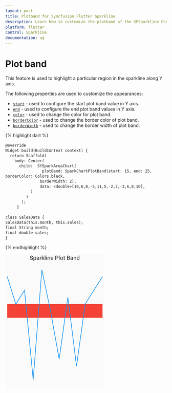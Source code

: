 ```yaml
---
layout: post
title: Plotband for Syncfusion Flutter Sparkline
description: Learn how to customize the plotband of the SFSparkline Chart.
platform: flutter
control: Sparkline
documentation: ug
---
```


# Plot band 

This feature is used to highlight a particular region in the sparkline along Y axis.

The following properties are used to customize the appearances:
* [`start`]() - used to configure the start plot band value in Y axis.
* [`end`]() - used to configure the end plot band values in Y axis.
* [`color`]() - used to change the color for plot band.
* [`borderColor`]() - used to change the border color of plot band.
* [`borderWidth`]() - used to change the border width of plot band.

{% highlight dart %} 

    @override
    Widget build(BuildContext context) {
      return Scaffold(
        body: Center(
          child:  SfSparkAreaChart(
                    plotBand: SparkChartPlotBand(start: 15, end: 25, borderColor: Colors.black,
                   borderWidth: 2),
                   data: <double>[10,6,8,-5,11,5,-2,7,-3,6,8,10],
               )
             )
           );
         }

    class SalesData {
    SalesData(this.month, this.sales);
    final String month;
    final double sales;
    }

{% endhighlight %}

![Sparkline plot band](images/plotband/spark-plotband.png)